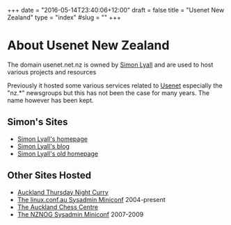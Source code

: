 +++
date = "2016-05-14T23:40:06+12:00"
draft = false
title = "Usenet New Zealand"
type = "index"
#slug = ""
+++

# About Usenet New Zealand

The domain usenet.net.nz is owned by [Simon Lyall](http://www.simonlyall.com) and are used to host various
projects and resources

Previously it hosted some various services related to [Usenet](https://en.wikipedia.org/wiki/Usenet) 
especially the "nz.*" newsgroups but this has not been the case for many
years. The name however has been kept.

## Simon's Sites

* [Simon Lyall's homepage](http://www.simonlyall.com/)
* [Simon Lyall's blog](http://blog.darkmere.gen.nz/)
* [Simon Lyall's old homepage](http://www.darkmere.gen.nz/)

## Other Sites Hosted

* [Auckland Thursday Night Curry](http://auckland.thursdaynightcurry.com/)
* [The linux.conf.au Sysadmin Miniconf](http://sysadmin.miniconf.org/) 2004-present
* [The Auckland Chess Centre](http://www.aucklandchess.nz)
* [The NZNOG Sysadmin Miniconf](http://nznog.miniconf.org/) 2007-2009



